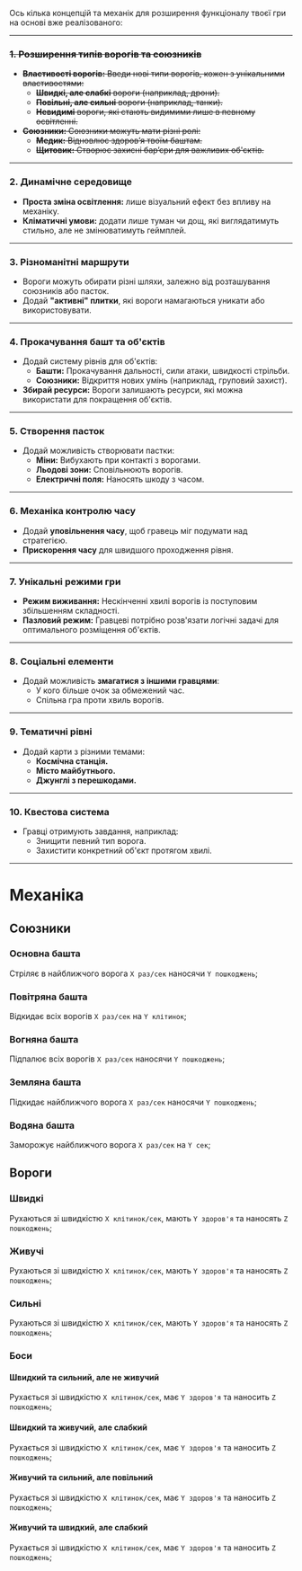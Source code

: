 Ось кілька концепцій та механік для розширення функціоналу твоєї гри на основі вже реалізованого:

---

### **~~1. Розширення типів ворогів та союзників~~**

- ~~**Властивості ворогів:** Введи нові типи ворогів, кожен з унікальними властивостями:~~
  - ~~**Швидкі, але слабкі** вороги (наприклад, дрони).~~
  - ~~**Повільні, але сильні** вороги (наприклад, танки).~~
  - ~~**Невидимі** вороги, які стають видимими лише в певному освітленні.~~
- ~~**Союзники:** Союзники можуть мати різні ролі:~~
  - ~~**Медик:** Відновлює здоров’я твоїм баштам.~~
  - ~~**Щитовик:** Створює захисні бар’єри для важливих об'єктів.~~

---

### **2. Динамічне середовище**

- **Проста зміна освітлення:** лише візуальний ефект без впливу на механіку.
- **Кліматичні умови:** додати лише туман чи дощ, які виглядатимуть стильно, але не змінюватимуть геймплей.

---

### **3. Різноманітні маршрути**

- Вороги можуть обирати різні шляхи, залежно від розташування союзників або пасток.
- Додай **"активні" плитки**, які вороги намагаються уникати або використовувати.

---

### **4. Прокачування башт та об'єктів**

- Додай систему рівнів для об'єктів:
  - **Башти:** Прокачування дальності, сили атаки, швидкості стрільби.
  - **Союзники:** Відкриття нових умінь (наприклад, груповий захист).
- **Збирай ресурси:** Вороги залишають ресурси, які можна використати для покращення об'єктів.

---

### **5. Створення пасток**

- Додай можливість створювати пастки:
  - **Міни:** Вибухають при контакті з ворогами.
  - **Льодові зони:** Сповільнюють ворогів.
  - **Електричні поля:** Наносять шкоду з часом.

---

### **6. Механіка контролю часу**

- Додай **уповільнення часу**, щоб гравець міг подумати над стратегією.
- **Прискорення часу** для швидшого проходження рівня.

---

### **7. Унікальні режими гри**

- **Режим виживання:** Нескінченні хвилі ворогів із поступовим збільшенням складності.
- **Пазловий режим:** Гравцеві потрібно розв'язати логічні задачі для оптимального розміщення об'єктів.

---

### **8. Соціальні елементи**

- Додай можливість **змагатися з іншими гравцями**:
  - У кого більше очок за обмежений час.
  - Спільна гра проти хвиль ворогів.

---

### **9. Тематичні рівні**

- Додай карти з різними темами:
  - **Космічна станція.**
  - **Місто майбутнього.**
  - **Джунглі з перешкодами.**

---

### **10. Квестова система**

- Гравці отримують завдання, наприклад:
  - Знищити певний тип ворога.
  - Захистити конкретний об'єкт протягом хвилі.

---

# Механіка

## Союзники

### Основна башта

Стріляє в найближчого ворога `X раз/сек` наносячи `Y пошкоджень`;

### Повітряна башта

Відкидає всіх ворогів `X раз/сек` на `Y клітинок`;

### Вогняна башта

Підпалює всіх ворогів `X раз/сек` наносячи `Y пошкоджень`;

### Земляна башта

Підкидає найближчого ворога `X раз/сек` наносячи `Y пошкоджень`;

### Водяна башта

Заморожує найближчого ворога `X раз/сек` на `Y сек`;

## Вороги

### Швидкі

Рухаються зі швидкістю `X клітинок/сек`, мають `Y здоров'я` та наносять `Z пошкоджень`;

### Живучі

Рухаються зі швидкістю `X клітинок/сек`, мають `Y здоров'я` та наносять `Z пошкоджень`;

### Сильні

Рухаються зі швидкістю `X клітинок/сек`, мають `Y здоров'я` та наносять `Z пошкоджень`;

### Боси

#### Швидкий та сильний, але не живучий

Рухається зі швидкістю `X клітинок/сек`, має `Y здоров'я` та наносить `Z пошкоджень`;

#### Швидкий та живучий, але слабкий

Рухається зі швидкістю `X клітинок/сек`, має `Y здоров'я` та наносить `Z пошкоджень`;

#### Живучий та сильний, але повільний

Рухається зі швидкістю `X клітинок/сек`, має `Y здоров'я` та наносить `Z пошкоджень`;

#### Живучий та швидкий, але слабкий

Рухається зі швидкістю `X клітинок/сек`, має `Y здоров'я` та наносить `Z пошкоджень`;
